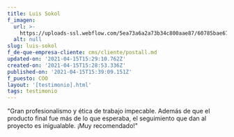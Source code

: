 ```yaml
---
title: Luis Sokol
f_imagen:
  url: >-
    https://uploads-ssl.webflow.com/5ea73a6a2a73b34c800aae87/60785bae67b9620478923dad_52352371_10161426991470484_3254884739856728064_n.jpg
  alt: null
slug: luis-sokol
f_de-que-empresa-cliente: cms/cliente/postall.md
updated-on: '2021-04-15T15:29:10.762Z'
created-on: '2021-04-15T15:28:53.336Z'
published-on: '2021-04-15T15:39:09.151Z'
f_puesto: COO
layout: '[testimonio].html'
tags: testimonio
---
```


"Gran profesionalismo y ética de trabajo impecable. Además de que el producto final fue más de lo que esperaba, el seguimiento que dan al proyecto es inigualable. ¡Muy recomendado!"

‍
